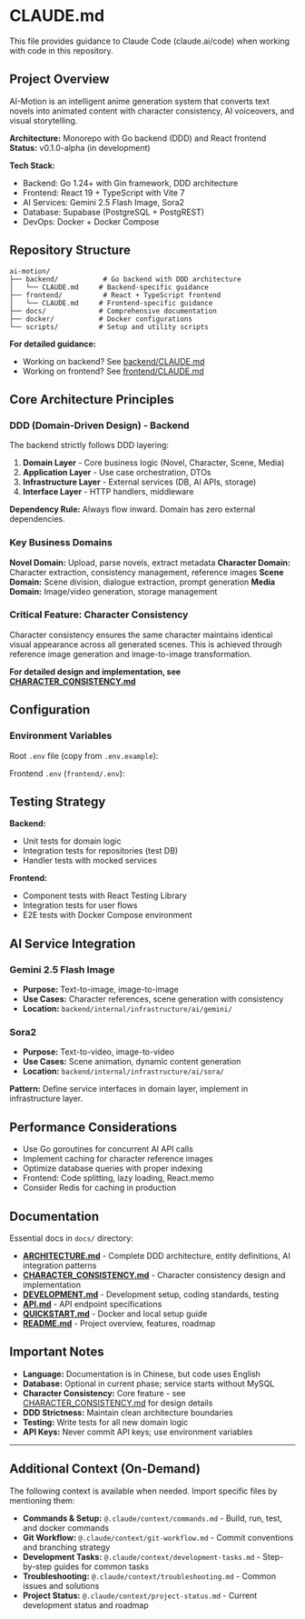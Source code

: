 # CLAUDE.md

This file provides guidance to Claude Code (claude.ai/code) when working with code in this repository.

## Project Overview

AI-Motion is an intelligent anime generation system that converts text novels into animated content with character consistency, AI voiceovers, and visual storytelling.

**Architecture:** Monorepo with Go backend (DDD) and React frontend
**Status:** v0.1.0-alpha (in development)

**Tech Stack:**
- Backend: Go 1.24+ with Gin framework, DDD architecture
- Frontend: React 19 + TypeScript with Vite 7
- AI Services: Gemini 2.5 Flash Image, Sora2
- Database: Supabase (PostgreSQL + PostgREST)
- DevOps: Docker + Docker Compose

## Repository Structure

```
ai-motion/
├── backend/           # Go backend with DDD architecture
│   └── CLAUDE.md     # Backend-specific guidance
├── frontend/          # React + TypeScript frontend
│   └── CLAUDE.md     # Frontend-specific guidance
├── docs/             # Comprehensive documentation
├── docker/           # Docker configurations
└── scripts/          # Setup and utility scripts
```

**For detailed guidance:**
- Working on backend? See [backend/CLAUDE.md](backend/CLAUDE.md)
- Working on frontend? See [frontend/CLAUDE.md](frontend/CLAUDE.md)

## Core Architecture Principles

### DDD (Domain-Driven Design) - Backend

The backend strictly follows DDD layering:

1. **Domain Layer** - Core business logic (Novel, Character, Scene, Media)
2. **Application Layer** - Use case orchestration, DTOs
3. **Infrastructure Layer** - External services (DB, AI APIs, storage)
4. **Interface Layer** - HTTP handlers, middleware

**Dependency Rule:** Always flow inward. Domain has zero external dependencies.

### Key Business Domains

**Novel Domain:** Upload, parse novels, extract metadata
**Character Domain:** Character extraction, consistency management, reference images
**Scene Domain:** Scene division, dialogue extraction, prompt generation
**Media Domain:** Image/video generation, storage management

### Critical Feature: Character Consistency

Character consistency ensures the same character maintains identical visual appearance across all generated scenes. This is achieved through reference image generation and image-to-image transformation.

**For detailed design and implementation, see [CHARACTER_CONSISTENCY.md](docs/CHARACTER_CONSISTENCY.md)**

## Configuration

### Environment Variables

Root `.env` file (copy from `.env.example`):

Frontend `.env` (`frontend/.env`):


## Testing Strategy

**Backend:**
- Unit tests for domain logic
- Integration tests for repositories (test DB)
- Handler tests with mocked services

**Frontend:**
- Component tests with React Testing Library
- Integration tests for user flows
- E2E tests with Docker Compose environment

## AI Service Integration

### Gemini 2.5 Flash Image
- **Purpose:** Text-to-image, image-to-image
- **Use Cases:** Character references, scene generation with consistency
- **Location:** `backend/internal/infrastructure/ai/gemini/`

### Sora2
- **Purpose:** Text-to-video, image-to-video
- **Use Cases:** Scene animation, dynamic content generation
- **Location:** `backend/internal/infrastructure/ai/sora/`

**Pattern:** Define service interfaces in domain layer, implement in infrastructure layer.

## Performance Considerations

- Use Go goroutines for concurrent AI API calls
- Implement caching for character reference images
- Optimize database queries with proper indexing
- Frontend: Code splitting, lazy loading, React.memo
- Consider Redis for caching in production

## Documentation

Essential docs in `docs/` directory:

- **[ARCHITECTURE.md](docs/ARCHITECTURE.md)** - Complete DDD architecture, entity definitions, AI integration patterns
- **[CHARACTER_CONSISTENCY.md](docs/CHARACTER_CONSISTENCY.md)** - Character consistency design and implementation
- **[DEVELOPMENT.md](docs/DEVELOPMENT.md)** - Development setup, coding standards, testing
- **[API.md](docs/API.md)** - API endpoint specifications
- **[QUICKSTART.md](QUICKSTART.md)** - Docker and local setup guide
- **[README.md](README.md)** - Project overview, features, roadmap

## Important Notes

- **Language:** Documentation is in Chinese, but code uses English
- **Database:** Optional in current phase; service starts without MySQL
- **Character Consistency:** Core feature - see [CHARACTER_CONSISTENCY.md](docs/CHARACTER_CONSISTENCY.md) for design details
- **DDD Strictness:** Maintain clean architecture boundaries
- **Testing:** Write tests for all new domain logic
- **API Keys:** Never commit API keys; use environment variables

---

## Additional Context (On-Demand)

The following context is available when needed. Import specific files by mentioning them:

- **Commands & Setup:** `@.claude/context/commands.md` - Build, run, test, and docker commands
- **Git Workflow:** `@.claude/context/git-workflow.md` - Commit conventions and branching strategy
- **Development Tasks:** `@.claude/context/development-tasks.md` - Step-by-step guides for common tasks
- **Troubleshooting:** `@.claude/context/troubleshooting.md` - Common issues and solutions
- **Project Status:** `@.claude/context/project-status.md` - Current development status and roadmap

